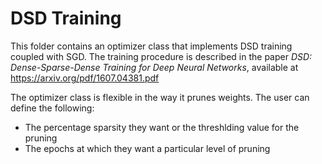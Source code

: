 DSD Training
============
This folder contains an optimizer class that implements DSD training coupled with SGD. The training
procedure is described in the paper *DSD: Dense-Sparse-Dense Training for Deep Neural Networks*,
available at https://arxiv.org/pdf/1607.04381.pdf

The optimizer class is flexible in the way it prunes weights. The user can define the following:
-   The percentage sparsity they want or the threshlding value for the pruning
-   The epochs at which they want a particular level of pruning
